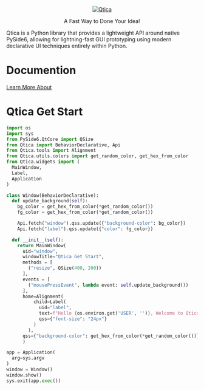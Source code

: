 <p align="center">
  <a href="https://omamkaz.gitbook.io/qtica/">
    <img alt="Qtica" src="./logo.png">
  </a>
</p>

<p align="center">
  A Fast Way to Done Your Idea!
</p>

Qtica is a Python library that provides a lightweight API around native PySide6, allowing for lightning-fast GUI prototyping using modern declarative UI techniques entirely within Python.

# Documention

[Learn More About](https://omamkaz.gitbook.io/qtica/)

# Qtica Get Start

```python
import os
import sys
from PySide6.QtCore import QSize
from Qtica import BehaviorDeclarative, Api
from Qtica.tools import Alignment
from Qtica.utils.colors import get_random_color, get_hex_from_color
from Qtica.widgets import (
  MainWindow,
  Label,
  Application
)

class Window(BehaviorDeclarative):
  def update_background(self):
    bg_color = get_hex_from_color(*get_random_color())
    fg_color = get_hex_from_color(*get_random_color())

    Api.fetch("window").qss.update({"background-color": bg_color})
    Api.fetch("label").qss.update({"color": fg_color})

  def __init__(self):
    return MainWindow(
      uid="window",
      windowTitle="Qtica Get Start",
      methods = [
        ("resize", QSize(400, 200))
      ],
      events = [
        ("mousePressEvent", lambda event: self.update_background())
      ],
      home=Alignment(
          child=Label(
            uid="label",
            text=f"Hello {os.environ.get('USER', '')}, Welcome to Qtica!",
            qss={"font-size": "24px"}
          )
        ),
      qss={"background-color": get_hex_from_color(*get_random_color())},
      )

app = Application(
  arg=sys.argv
)
window = Window()
window.show()
sys.exit(app.exec())
```
